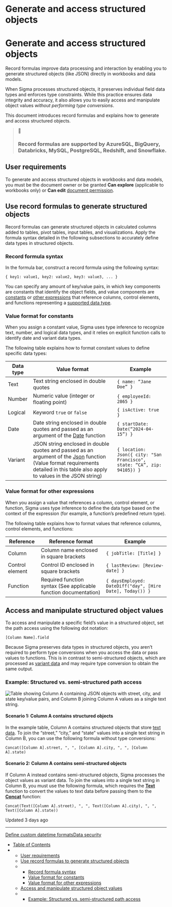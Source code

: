 # Generate and access structured objects

# Generate and access structured objects

Record formulas improve data processing and interaction by enabling you to generate structured objects (like JSON) directly in workbooks and data models.

When Sigma processes structured objects, it preserves individual field data types and enforces type constraints. While this practice ensures data integrity and accuracy, it also allows you to easily access and manipulate object values *without performing type conversions*.

This document introduces record formulas and explains how to generate and access structured objects.

> 📘
>
> ### Record formulas are supported by AzureSQL, BigQuery, Databricks, MySQL, PostgreSQL, Redshift, and Snowflake.

## User requirements

To generate and access structured objects in workbooks and data models, you must be the document owner or be granted **Can explore** (applicable to workbooks only) or **Can edit** [document permission](/docs/folder-and-document-permissions).

## Use record formulas to generate structured objects

Record formulas can generate structured objects in calculated columns added to tables, pivot tables, input tables, and visualizations. Apply the formula syntax detailed in the following subsections to accurately define data types in structured objects.

### Record formula syntax

In the formula bar, construct a record formula using the following syntax:

```
{ key1: value1, key2: value2, key3: value3, ... }
```

You can specify any amount of key/value pairs, in which key components are constants that identify the object fields, and value components are [constants](#value-format-for-constants) or [other expressions](#value-format-for-other-expressions) that reference columns, control elements, and functions representing a [supported data type](/docs/data-types-and-formats).

### Value format for constants

When you assign a constant value, Sigma uses type inference to recognize text, number, and logical data types, and it relies on explicit function calls to identify date and variant data types.

The following table explains how to format constant values to define specific data types:

| Data type | Value format | Example |
| --- | --- | --- |
| Text | Text string enclosed in double quotes | `{ name: “Jane Doe” }` |
| Number | Numeric value (integer or floating point) | `{ employeeId: 2865 }` |
| Logical | Keyword `true` or `false` | `{ isActive: true }` |
| Date | Date string enclosed in double quotes and passed as an argument of the [Date](/docs/date) function | `{ startDate: Date(“2024-04-15”) }` |
| Variant | JSON string enclosed in double quotes and passed as an argument of the [Json](/docs/json) function  (Value format requirements detailed in this table also apply to values in the JSON string) | `{ location: Json({ city: "San Francisco", state: “CA”, zip: 94105}) }` |

### Value format for other expressions

When you assign a value that references a column, control element, or function, Sigma uses type inference to define the data type based on the context of the expression (for example, a function’s predefined return type).

The following table explains how to format values that reference columns, control elements, and functions:

| Reference | Reference format | Example |
| --- | --- | --- |
| Column | Column name enclosed in square brackets | `{ jobTitle: [Title] }` |
| Control element | Control ID enclosed in square brackets | `{ lastReview: [Review-date] }` |
| Function | Required function syntax  (See applicable function documentation) | `{ daysEmployed: DateDiff("day", [Hire Date], Today()) }` |

## Access and manipulate structured object values

To access and manipulate a specific field’s value in a structured object, set the path access using the following dot notation:

```
[Column Name].field
```

Because Sigma preserves data types in structured objects, you aren’t required to perform type conversions when you access the data or pass values to functions. This is in contrast to semi-structured objects, which are processed as [variant data](/docs/data-types-and-formats#variant) and may require type conversion to obtain the same output.

### Example: Structured vs. semi-structured path access

![Table showing Column A containing JSON objects with street, city, and state key/value pairs, and Column B joining Column A values as a single text string.](https://files.readme.io/ccdfc62-image.png)

#### Scenario 1: Column A contains structured objects

In the example table, Column A contains structured objects that store [text data](/docs/data-types-and-formats#text). To join the “street,” “city,” and “state” values into a single text string in Column B, you can use the following formula without type conversions:

```
Concat([Column A].street, ", ", [Column A].city, ", ", [Column A].state)
```

#### Scenario 2: Column A contains semi-structured objects

If Column A instead contains semi-structured objects, Sigma processes the object values as variant data. To join the values into a single text string in Column B, you must use the following formula, which requires the **[Text](/docs/text)** function to convert the values to text data before passing them to the **[Concat](/docs/concat)** function:

```
Concat(Text([Column A].street), ", ", Text([Column A].city), ", ", Text([Column A].state))
```

Updated 3 days ago

---

[Define custom datetime formats](/docs/define-custom-datetime-formats)[Data security](/docs/data-security)

* [Table of Contents](#)
* + [User requirements](#user-requirements)
  + [Use record formulas to generate structured objects](#use-record-formulas-to-generate-structured-objects)
  + - [Record formula syntax](#record-formula-syntax)
    - [Value format for constants](#value-format-for-constants)
    - [Value format for other expressions](#value-format-for-other-expressions)
  + [Access and manipulate structured object values](#access-and-manipulate-structured-object-values)
  + - [Example: Structured vs. semi-structured path access](#example-structured-vs-semi-structured-path-access)